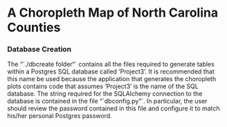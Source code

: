 # A Choropleth Map of North Carolina Counties
<h3><strong>Database Creation</strong></h3> The “`./dbcreate folder“` contains all the files required to generate tables within a Postgres SQL database called ‘Project3’. 
It is recommended that this name be used because the application that generates the choropleth plots contains code that assumes ‘Project3’ is the name of the SQL database. 
The string required for the SQLAlchemy connection to the database is contained in the file “`dbconfig.py“`. 
In particular, the user should review the password contained in this file and configure it to match his/her personal Postgres password.